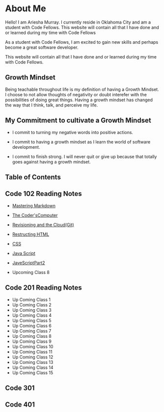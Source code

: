 # About Me

Hello! I am Ariesha Murray. I currently reside in Oklahoma City and am a student with Code Fellows. This website will contain all that I have done and or learned during my time with Code Fellows

As a student with Code Fellows, I am excited to gain new skills and perhaps become a great software developer.

This website will contain all that I have done and or learned during my time with Code Fellows.

## Growth Mindset

Being teachable throughout life is my definition of having a Growth Mindset.
I choose to not allow thoughts of negativity or doubt interefer with the possibilities of doing great things. Having a growth mindset has changed the way that I think, talk, and perceive my life.

## My Commitment to cultivate a Growth Mindset

- I commit to turning my negative words into positive actions.

- I commit to having a growth mindset as I learn the world of software development.

- I commit to finish strong. I will never quit or give up because that totally goes against having a growth mindset.

## Table of Contents

## Code 102 Reading Notes

- [Mastering Markdown](https://github.com/ArieshaM/reading-notes/commit/67749fd16dc5819e2de8d06a07ae07b763fa9e45#r135535787)

- [The Coder'sComputer](https://github.com/ArieshaM/reading-notes/commit/b9401fde98e78a947d2a0f002e4551222f981030#commitcomment-136301760)

- [Revisioning and the Cloud(Git)](https://github.com/ArieshaM/reading-notes/commit/89eb6dffa2829689f227fe4bc2ca29a9324c766d#commitcomment-136399345)
- <a href="http://127.0.0.1:5500/102%20Class04.html"> Restructing HTML
</a>  

- <a href="http://127.0.0.1:5500/102-Class05.html"> CSS</a>

- [Java Script](https://github.com/ArieshaM/reading-notes/blob/a4670e57d5498ce6081926d9f164171392df788b/102-Class06.md)

- [JaveScriptPart2](https://github.com/ArieshaM/reading-notes/blob/2deee935567c03721d8f3502ebc1a02d4d97ac24/Course%20201.html/102-Class07.md)

- Upcoming Class 8
  
## Code 201 Reading Notes

- Up Coming Class 1
- Up Coming Class 2
- Up Coming Class 3
- Up Coming Class 4
- Up Coming Class 5
- Up Coming Class 6
- Up Coming Class 7
- Up Coming Class 8
- Up Coming Class 9
- Up Coming Class 10
- Up Coming Class 11
- Up Coming Class 12
- Up Coming Class 13
- Up Coming Class 14
- Up Coming Class 15

## Code 301

## Code 401
